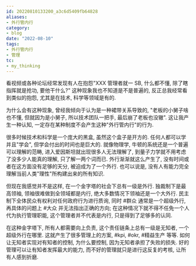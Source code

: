```yaml
---
id: 20220810133200_a3c6d5409fb64828
aliases:
- 外行管内行
category:
- blog
date: "2022-08-10"
tags:
- 外行管内行
- 管理
tc:
- my_thinking
---
```


看视频或各种论坛经常发现有人在抱怨"XXX 管理者就一 SB, 什么都不懂, 除了瞎指挥就是抢功, 要他干什么?"
这种现象我也不知道是不是普遍的, 反正总我经常看到类似的抱怨,
尤其是在技术, 科学等领域是有的.

为什么会有这种现象, 曾经我倾向于认为是一种裙带关系导致的, "老板的小舅子啥也不懂, 但就因为是小舅子, 所以技术团队一把手, 最后崩了老板也没辙".
这让我产生一种认知, 一定存在某种制度不会产生这种"外行管内行"的行为.

很多时候技术和科学是一个庞大的黑盒, 虽然这个盒子是开方的.
任何人都可以学并且"学会", 但学会付出的时间也是巨大的.
就像物理学, 牛顿的系统还是一个普遍可以理解的范畴, 进入爱因斯坦就出现很多人无法理解了, 到量子力学就不用考虑了没多少人能真的理解, 只了解一两个词而已.
外行渐渐就这么产生了, 没有时间或者在这方面没有足够的天分, 被迫成为了一个外行.
也可以说是, 没有人有能力完全理解当前人类"理性"所构建出来的所有知识.

但现在我感觉并不是这样, 在一个金字塔的社会下总有一级是外行.
独裁制下是最高领袖, 领袖很难做到全领域都是内行, 绝大多数情况下领袖还是一个大外行.
民主制下全体民众有权利对任何政府行为进行质询, 同时 #群众 通常是一个超级外行, 再具体的问题上 #大众 并无法指出正确的方向; 在这种情况下就不得不任免一个人代为执行管理职能,  这个管理者并不代表是内行, 只是得到了足够多的认同.

在这种金字塔下, 所有人都需要向上负责, 这个责任链条上总有一级是无知者, 一个超级外行在哪里.
这就产生了很多管理上的方案, #kpi, #okr, #精益生产 等等.
如何让无知者实现对有知者的控制, 为什么要控制, 因为无知者承担了失败的损失. 好的管理可以让有知者发挥最大的能力, 而不好的管理就只是进行这反复的考核, 让所有人感到折磨.
